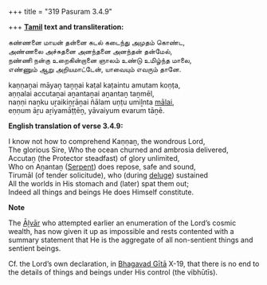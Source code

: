 +++
title = "319 Pasuram 3.4.9"

+++
**[Tamil](/definition/tamil#history "show Tamil definitions") text and transliteration:**

கண்ணனை மாயன் தன்னை கடல் கடைந்து அமுதம் கொண்ட,  
அண்ணலை அச்சுதனை அனந்தனை அனந்தன் தன்மேல்,  
நண்ணி நன்கு உறைகின்றானை ஞாலம் உண்டு உமிழ்ந்த மாலை,  
எண்ணும் ஆறு அறியமாட்டேன், யாவையும் எவரும் தானே.

kaṇṇaṉai māyaṉ taṉṉai kaṭal kaṭaintu amutam koṇṭa,  
aṇṇalai accutaṉai aṉantaṉai aṉantaṉ taṉmēl,  
naṇṇi naṉku uṟaikiṉṟāṉai ñālam uṇṭu umiḻnta [mālai](/definition/malai#history "show mālai definitions"),  
eṇṇum āṟu aṟiyamāṭṭēṉ, yāvaiyum evarum tāṉē.

**English translation of verse 3.4.9:**

I know not how to comprehend Kaṇṇaṉ, the wondrous Lord,  
The glorious Sire, Who the ocean churned and ambrosia delivered,  
Accutaṉ (the Protector steadfast) of glory unlimited,  
Who on Aṉantaṉ ([Serpent](/definition/serpent#history "show Serpent definitions")) does repose, safe and sound,  
Tirumāl (of tender solicitude), who (during [deluge](/definition/deluge#history "show deluge definitions")) sustained  
All the worlds in His stomach and (later) spat them out;  
Indeed all things and beings He does Himself constitute.

**Note**

The [Āḻvār](/definition/aḻvar#vaishnavism "show Āḻvār definitions") who attempted earlier an enumeration of the Lord’s cosmic wealth, has now given it up as impossible and rests contented with a summary statement that He is the aggregate of all non-sentient things and sentient beings.

Cf. the Lord’s own declaration, in [Bhagavad Gītā](/definition/bhagavad-gita#vaishnavism "show Bhagavad Gītā definitions") X-19, that there is no end to the details of things and beings under His control (the vibhūtīs).


